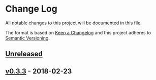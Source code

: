# Change Log

All notable changes to this project will be documented in this file.

The format is based on [Keep a Changelog](http://keepachangelog.com/en/1.0.0/)
and this project adheres to [Semantic Versioning](http://semver.org/spec/v2.0.0.html).

## [Unreleased]

[Unreleased]: https://github.com/siggame/tourneyjs/compare/v0.3.3...HEAD

## [v0.3.3] - 2018-02-23

[v0.3.3]: https://github.com/siggame/tourneyjs/compare/v0.3.2...v0.3.3